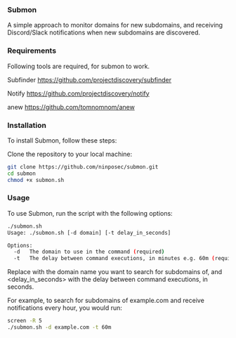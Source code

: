 ### Submon

A simple approach to monitor domains for new subdomains, and receiving Discord/Slack notifications when new subdomains are discovered.


### Requirements

Following tools are required, for submon to work.

Subfinder
https://github.com/projectdiscovery/subfinder

Notify
https://github.com/projectdiscovery/notify

anew
https://github.com/tomnomnom/anew


### Installation

To install Submon, follow these steps:

Clone the repository to your local machine:

```bash
git clone https://github.com/ninposec/submon.git
cd submon
chmod +x submon.sh
```


### Usage

To use Submon, run the script with the following options:

```bash
./submon.sh 
Usage: ./submon.sh [-d domain] [-t delay_in_seconds]

Options:
  -d   The domain to use in the command (required)
  -t   The delay between command executions, in minutes e.g. 60m (required)
```

Replace <domain> with the domain name you want to search for subdomains of, and <delay_in_seconds> with the delay between command executions, in seconds.

For example, to search for subdomains of example.com and receive notifications every hour, you would run:

```bash
screen -R 5
./submon.sh -d example.com -t 60m
```

